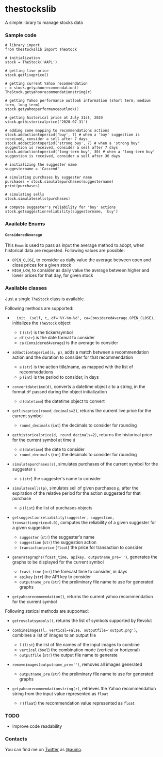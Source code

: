 # thestockslib

A simple library to manage stocks data

### Sample code ###

```
# library import
from thestockslib import TheStock

# initialization
stock = TheStock('AAPL')

# getting live price
stock.getliveprice()

# getting current Yahoo recommendation
r = stock.getyahoorecommendation()
TheStock.getyahoorecommendationstring(r)

# getting Yahoo performance outlook information (short term, medium term, long term)
stock.getyahooperformanceoutlook()

# getting historical price at July 31st, 2020
stock.gethistoricalprice('2020-07-31')

# adding some mapping to recommendations actions
stock.addactiontoperiod('buy', 7) # when a 'buy' suggestion is received, consider a sell after 7 days
stock.addactiontoperiod('strong buy', 7) # when a 'strong buy' suggestion is received, consider a sell after 7 days
stock.addactiontoperiod('long-term buy', 30) # when a 'long-term buy' suggestion is received, consider a sell after 30 days

# initializing the suggester name
suggestername = 'Cascend'

# simulating purchases by suggester name
purchases = stock.simulatepurchases(suggestername)
print(purchases)

# simulating sells
stock.simulatesells(purchases)

# compute suggester's reliability for 'buy' actions
stock.getsuggestionreliability(suggestername, 'buy')
```

### Available Enums ###

#### `ConsideredAverage` ####

This `Enum` is used to pass as input the average method to adopt, when historical data are requested.
Following values are possible:
* `OPEN_CLOSE`, to consider as daily value the average between open and close prices for a given stock
* `HIGH_LOW`, to consider as daily value the average between higher and lower prices for that day, for given stock

### Available classes ###

Just a single `TheStock` class is available.

Following methods are supported:

* `__init__(self, t, df='%Y-%m-%d', ca=ConsideredAverage.OPEN_CLOSE)`, initializes the `TheStock` object
  * `t` (`str`) is the ticker/symbol
  * `df` (`str`) is the date format to consider
  * `ca` (`ConsideredAverage`) is the average to consider

* `addactiontoperiod(a, p)`, adds a match between a recommendation action and the duration to consider for that recommendation
  * `a` (`str`) is the action title/name, as mapped with the list of recommedations
  * `p` (`int`) is the period to consider, in days

* `convertdatetime(d)`, converts a datetime object `d` to a string, in the format `df` passed during the object initialization
  * `d` (`datetime`) the datetime object to convert

* `getliveprice(round_decimals=2)`, returns the current live price for the current symbol
  * `round_decimals` (`int`) the decimals to consider for rounding

* `gethistoricalprice(d, round_decimals=2)`, returns the historical price for the current symbol at time `d`
  * `d` (`datetime`) the date to consider
  * `round_decimals` (`int`) the decimals to consider for rounding

* `simulatepurchases(s)`, simulates purchases of the current symbol for the suggester `s`
  * `s` (`str`) the suggester's name to consider

* `simulatesells(p)`, simulates sell of given purchases `p`, after the expiration of the relative period for the action suggested for that purchase
  * `p` (`list`) the list of purchases objects

* `getsuggestionreliability(suggester, suggestion, transactionprice=0.0)`, computes the reliability of a given suggester for a given suggestion
  * `suggester` (`str`) the suggester's name
  * `suggestion` (`str`) the suggestion action
  * `transactionprice` (`float`) the price for transaction to consider

* `generategraphs(fcast_time, apikey, outputname_pre='')`, generates the graphs to be displayed for the current symbol
  * `fcast_time` (`int`) the forecast time to consider, in days
  * `apikey` (`str`) the API key to consider
  * `outputname_pre` (`str`) the preliminary file name to use for generated graphs

* `getyahoorecommendation()`, returns the current yahoo recommendation for the current symbol

Following statical methods are supported:

* `getrevolutsymbols()`, returns the list of symbols supported by Revolut

* `combineimages(l, vertical=False, outputfile='output.png')`, combines a list of images to an output file
  * `l` (`list`) the list of file names of the input images to combine
  * `vertical` (`bool`) the combination mode (vertical or horizonal)
  * `outputfile` (`str`) the output file name to generate

* `removeimages(outputname_pre='')`, removes all images generated
  * `outputname_pre` (`str`) the preliminary file name to use for generated graphs

* `getyahoorecommendationstring(r)`, retrieves the Yahoo recommendation string from the input value represented as `float`
  * `r` (`float`) the recommendation value represented as `float`

### TODO ###

* Improve code readability


### Contacts ###

You can find me on [Twitter](https://twitter.com) as [@auino](https://twitter.com/auino).
